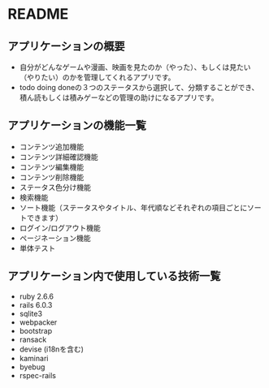# README

## アプリケーションの概要
* 自分がどんなゲームや漫画、映画を見たのか（やった）、もしくは見たい（やりたい）のかを管理してくれるアプリです。
* todo doing doneの３つのステータスから選択して、分類することができ、積ん読もしくは積みゲーなどの管理の助けになるアプリです。

## アプリケーションの機能一覧
* コンテンツ追加機能
* コンテンツ詳細確認機能
* コンテンツ編集機能
* コンテンツ削除機能
* ステータス色分け機能
* 検索機能
* ソート機能（ステータスやタイトル、年代順などそれぞれの項目ごとにソートできます）
* ログイン/ログアウト機能
* ページネーション機能
* 単体テスト

## アプリケーション内で使用している技術一覧
* ruby 2.6.6
* rails 6.0.3
* sqlite3
* webpacker
* bootstrap
* ransack
* devise (i18nを含む)
* kaminari
* byebug
* rspec-rails
